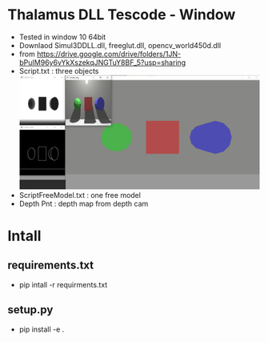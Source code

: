 # Thalamus DLL Tescode - Window
 - Tested in window 10 64bit
 - Downlaod  Simul3DDLL.dll, freeglut.dll, opencv_world450d.dll
 - from https://drive.google.com/drive/folders/1JN-bPuIM96y6vYkXszekqJNGTuY8BF_5?usp=sharing
 - Script.txt : three objects
 ![Script.txt](Readme_data/01.png) 
 - ScriptFreeModel.txt : one free model 
 - Depth Pnt : depth map from depth cam
 
# Intall
## requirements.txt
  - pip intall -r requirments.txt
## setup.py
  - pip install -e .